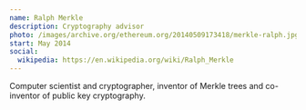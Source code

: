 ```yaml
---
name: Ralph Merkle
description: Cryptography advisor
photo: /images/archive.org/ethereum.org/20140509173418/merkle-ralph.jpg
start: May 2014
social:
  wikipedia: https://en.wikipedia.org/wiki/Ralph_Merkle
---
```


Computer scientist and cryptographer, inventor of Merkle trees and co-inventor of public key cryptography.